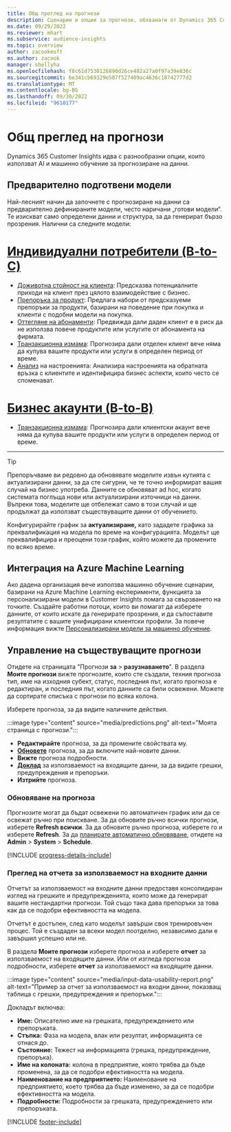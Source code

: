 ```yaml
---
title: Общ преглед на прогнози
description: Сценарии и опции за прогнози, обхванати от Dynamics 365 Customer Insights приложение.
ms.date: 09/29/2022
ms.reviewer: mhart
ms.subservice: audience-insights
ms.topic: overview
author: zacookmsft
ms.author: zacook
manager: shellyha
ms.openlocfilehash: f8c61d7530126890d26ce482a27a0f97a39e836c
ms.sourcegitcommit: be341cb69329e507f527409ac4636c18742777d2
ms.translationtype: MT
ms.contentlocale: bg-BG
ms.lasthandoff: 09/30/2022
ms.locfileid: "9610177"
---
```

# <a name="predictions-overview"></a>Общ преглед на прогнози

Dynamics 365 Customer Insights идва с разнообразни опции, които използват AI и машинно обучение за прогнозиране на данни.

## <a name="out-of-box-models"></a>Предварително подготвени модели

Най-лесният начин да започнете с прогнозиране на данни са предварително дефинираните модели, често наричани „готови модели“. Те изискват само определени данни и структура, за да генерират бързо прозрения. Налични са следните модели:

# <a name="individual-consumers-b-to-c"></a>[Индивидуални потребители (B-to-C)](#tab/b2c)

- [Доживотна стойност на клиента](predict-customer-lifetime-value.md): Предсказва потенциалните приходи на клиент през цялото взаимодействие с бизнес.
- [Препоръка за продукт](predict-product-recommendation.md): Предлага набори от предсказуеми препоръки за продукти, базирани на поведение при покупка и клиенти с подобни модели на покупка.
- [Оттегляне на абонаменти](predict-subscription-churn.md): Предвижда дали даден клиент е в риск да не използва повече продуктите или услугите от абонамента на фирмата.
- [Транзакционна измама](predict-transactional-churn.md): Прогнозира дали отделен клиент вече няма да купува вашите продукти или услуги в определен период от време.
- [Анализ](sentiment-analysis.md) на настроенията: Анализира настроенията на обратната връзка с клиентите и идентифицира бизнес аспекти, които често се споменават.

# <a name="business-accounts-b-to-b"></a>[Бизнес акаунти (B-to-B)](#tab/b2b)

- [Транзакционна измама](predict-transactional-churn.md): Прогнозира дали клиентски акаунт вече няма да купува вашите продукти или услуги в определен период от време.

---

> [!TIP]
> Препоръчваме ви редовно да обновявате моделите извън кутията с актуализирани данни, за да сте сигурни, че те точно информират вашия случай на бизнес употреба. Данните се обновяват ad hoc, когато системата поглъща нови или актуализирани източници на данни. Въпреки това, моделите ще отбележат само в този случай и ще продължат да използват съществуващите данни от обучението.
>
> Конфигурирайте график за **актуализиране,** като зададете графика за преквалификация на модела по време на конфигурацията. Моделът ще преквалифицира и преоцени този график, който можете да промените по всяко време.

## <a name="azure-machine-learning-integration"></a>Интеграция на Azure Machine Learning

Ако дадена организация вече използва машинно обучение сценарии, базирани на Azure Machine Learning експерименти, функцията за персонализирани модели в Customer Insights помага за свързването на точките. Създайте работни потоци, които ви помагат да изберете данните, от които искате да генерирате прозрения, и да съпоставите резултатите с вашите унифицирани клиентски профили. За повече информация вижте [Персонализирани модели за машинно обучение](custom-models.md).

## <a name="manage-existing-predictions"></a>Управление на съществуващите прогнози

Отидете на страницата "Прогнози **за** > **разузнаването**". В раздела **Моите прогнози** вижте прогнозите, които сте създали, техния прогноза тип, име на изходния субект, статус, последния път, когато прогноза е редактиран, и последния път, когато данните са били освежени. Можете да сортирате списъка с прогнози по всяка колона.

Изберете прогноза, за да видите наличните действия.

:::image type="content" source="media/predictions.png" alt-text="Моята страница с прогнози.":::

- **Редактирайте** прогноза, за да промените свойствата му.
- [**Обновете**](#refresh-a-prediction) прогноза, за да включите най-новите данни.
- **Вижте** прогноза подробности.
- [**Доклад**](#view-the-input-data-usability-report) за използваемост на входящите данни, за да видите грешки, предупреждения и препоръки.
- **Изтрийте** прогноза.

### <a name="refresh-a-prediction"></a>Обновяване на прогноза

Прогнозите могат да бъдат освежени по автоматичен график или да се освежат ръчно при поискване. За да обновите ръчно всички прогнози, изберете **Refresh всички**. За да обновите ръчно прогноза, изберете го и изберете **Refresh**. За да [планирате автоматично обновяване](schedule-refresh.md), отидете на **Admin** > **System** > **Schedule**.

[!INCLUDE [progress-details-include](includes/progress-details-pane.md)]

### <a name="view-the-input-data-usability-report"></a>Преглед на отчета за използваемост на входните данни

Отчетът за използваемост на входните данни предоставя консолидиран изглед на грешките и предупрежденията, които може да генерират вашите нестандартни прогнози. Той също така дава препоръки за това как да се подобри ефективността на модела.

Отчетът е достъпен, след като моделът завърши своя тренировъчен процес. Той е създаден за всеки модел поотделно, независимо дали е завършил успешно или не.

В раздела **Моите прогнози** изберете прогноза и изберете **отчет** за използваемост на входящите данни. Или от изгледа прогноза подробности, изберете **отчет** за използваемост на входящите данни.

:::image type="content" source="media/input-data-usability-report.png" alt-text="Пример за отчет за използваемост на входни данни, показващ таблица с грешки, предупреждения и препоръки.":::

Докладът включва:

- **Име:** Описателно име на грешката, предупреждението или препоръката.
- **Стъпка:** Фаза на модела, влак или резултат, информацията се отнася до.
- **Състояние:** Тежест на информацията (грешка, предупреждение, препоръка).
- **Име на колоната:** колона в предприятие, която трябва да бъде променена, за да се подобри ефективността на модела.
- **Наименование на предприятието:** Наименование на предприятието, което трябва да бъде изменено, за да се подобри ефективността на модела.
- **Подробности:** Подробности за грешката, предупреждението или препоръката.

[!INCLUDE [footer-include](includes/footer-banner.md)]
